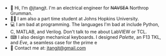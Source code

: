 - 👋 Hi, I’m @jtangjt. I'm an electrical engineer for ~~NAVSEA~~ Northrop Grumman.
- 👩‍🎓 I am also a part time student at Johns Hopkins University.
- 💻 I am bad at programming. The languages I'm bad at include Python, C, MATLAB, and Verilog. Don't talk to me about LabVIEW or TCL.
- ⌨ I also design mechanical keyboards. I designed _Palette_, an F13 TKL, and _Eve_, a seamless case for the prime e
- 📧 Contact me at: jtangjt@gmail.com

<!---
jtangjt/jtangjt is a ✨ special ✨ repository because its `README.md` (this file) appears on your GitHub profile.
You can click the Preview link to take a look at your changes.
--->
